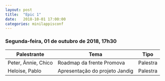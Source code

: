 ```yaml
---
layout: post
title:  "Epic 1"
date:   2018-10-01 17:00:00
categories: minilappisconf
---
```


### Segunda-feira, 01 de outubro de 2018, 17h30

| Palestrante         | Tema                                     | Tipo      |
| ------------------- | ---------------------------------------- | --------- |
| Peter, Ânnie, Chico | Roadmap da frente Promova                | Palestra  |
| Heloise, Pablo      | Apresentação do projeto Jandig           | Palestra  |
